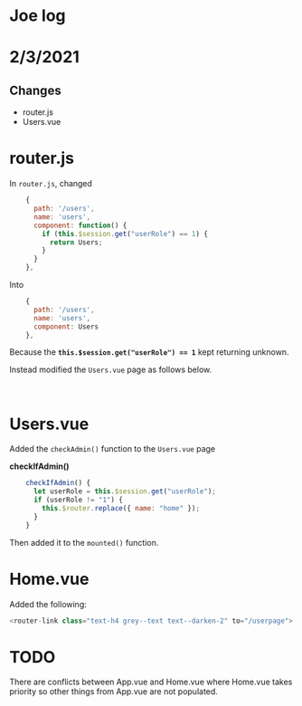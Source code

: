 # Joe log


# 2/3/2021

## Changes
* router.js
* Users.vue

# router.js
In ``router.js``, changed

```Javascript
    {
      path: '/users',
      name: 'users',
      component: function() {
        if (this.$session.get("userRole") == 1) {
          return Users;
        }
      }
    },
```

Into

```Javascript
    {
      path: '/users',
      name: 'users',
      component: Users 
    },
```

Because the __``this.$session.get("userRole") == 1``__ kept returning unknown.

Instead modified the ``Users.vue`` page as follows below. 

<br>

# Users.vue

Added the ``checkAdmin()`` function to the ``Users.vue`` page

 __checkIfAdmin()__
```Javascript
    checkIfAdmin() {
      let userRole = this.$session.get("userRole");
      if (userRole != "1") {
        this.$router.replace({ name: "home" });
      }
    }
```
Then added it to the ``mounted()`` function.

# Home.vue

Added the following:

```Javascript
<router-link class="text-h4 grey--text text--darken-2" to="/userpage"> | Profile Page</router-link>
```



# TODO

There are conflicts between App.vue and Home.vue where Home.vue takes priority so other things from App.vue are not populated.
